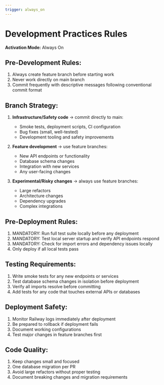 ```yaml
---
trigger: always_on
---
```


# Development Practices Rules

**Activation Mode:** Always On

## Pre-Development Rules:
1. Always create feature branch before starting work
2. Never work directly on main branch
3. Commit frequently with descriptive messages following conventional commit format

## Branch Strategy:
1. **Infrastructure/Safety code** → commit directly to main:
   - Smoke tests, deployment scripts, CI configuration
   - Bug fixes (small, well-tested)
   - Development tooling and safety improvements

2. **Feature development** → use feature branches:
   - New API endpoints or functionality
   - Database schema changes
   - Integration with new services
   - Any user-facing changes

3. **Experimental/Risky changes** → always use feature branches:
   - Large refactors
   - Architecture changes
   - Dependency upgrades
   - Complex integrations

## Pre-Deployment Rules:
1. MANDATORY: Run full test suite locally before any deployment
2. MANDATORY: Test local server startup and verify API endpoints respond
3. MANDATORY: Check for import errors and dependency issues locally
4. Only deploy if all local tests pass

## Testing Requirements:
1. Write smoke tests for any new endpoints or services
2. Test database schema changes in isolation before deployment
3. Verify all imports resolve before committing
4. Add tests for any code that touches external APIs or databases

## Deployment Safety:
1. Monitor Railway logs immediately after deployment
2. Be prepared to rollback if deployment fails
3. Document working configurations
4. Test major changes in feature branches first

## Code Quality:
1. Keep changes small and focused
2. One database migration per PR
3. Avoid large refactors without proper testing
4. Document breaking changes and migration requirements